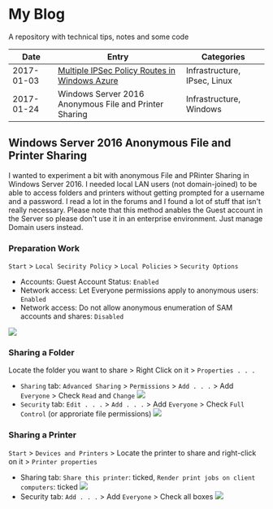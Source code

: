 # My Blog
A repository with technical tips, notes and some code

| Date | Entry | Categories |
|------|-------|------------|
| 2017-01-03 | <a href="https://github.com/mariodivece/strongswan-bridge-guide">Multiple IPSec Policy Routes in Windows Azure</a> | Infrastructure, IPsec, Linux |
| 2017-01-24 | Windows Server 2016 Anonymous File and Printer Sharing | Infrastructure, Windows |

## Windows Server 2016 Anonymous File and Printer Sharing

I wanted to experiment a bit with anonymous File and PRinter Sharing in Windows Server 2016. I needed local LAN users (not domain-joined) to be able to access folders and printers without getting prompted for a username and a password. I read a lot in the forums and I found a lot of stuff that isn't really necessary. Please note that this method anables the Guest account in the Server so please don't use it in an enterprise environment. Just manage Domain users instead.

### Preparation Work

`Start` > `Local Secirity Policy` > `Local Policies` > `Security Options`
 - Accounts: Guest Account Status: `Enabled`
 - Network access: Let Everyone permissions apply to anonymous users: `Enabled`
 - Network access: Do not allow anonymous enumeration of SAM accounts and shares: `Disabled`
 
<img src="https://raw.githubusercontent.com/mariodivece/blog/master/images/local-segurity-policy.png"></img>

### Sharing a Folder

Locate the folder you want to share > Right Click on it > `Properties . . .`
 - `Sharing` tab: `Advanced Sharing` > `Permissions` > `Add . . .` > Add `Everyone` > Check `Read` and `Change`
<img src="https://raw.githubusercontent.com/mariodivece/blog/master/images/file-sharing.png"></img>
 - `Security` tab: `Edit . . .` > `Add . . .` > Add `Everyone` > Check `Full Control` (or approriate file permissions)
<img src="https://raw.githubusercontent.com/mariodivece/blog/master/images/file-security.png"></img>

### Sharing a Printer
`Start` > `Devices and Printers` > Locate the printer to share and right-click on it > `Printer properties`
  - Sharing tab: `Share this printer`: ticked, `Render print jobs on client computers`: ticked
 <img src="https://raw.githubusercontent.com/mariodivece/blog/master/images/printer-sharing.png"></img>
  - Security tab: `Add . . .` > Add `Everyone` > Check all boxes
<img src="https://raw.githubusercontent.com/mariodivece/blog/master/images/printer-security.png"></img>

